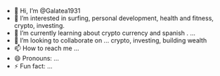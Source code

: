 - 👋 Hi, I’m @Galatea1931
- 👀 I’m interested in surfing, personal development, health and fitness, crypto, investing. 
- 🌱 I’m currently learning about crypto currency and spanish . ...
- 💞️ I’m looking to collaborate on ... crypto, investing, building wealth 
- 📫 How to reach me ...
- 😄 Pronouns: ...
- ⚡ Fun fact: ...

<!---
Galatea1931/Galatea1931 is a ✨ special ✨ repository because its `README.md` (this file) appears on your GitHub profile.
You can click the Preview link to take a look at your changes.
--->
